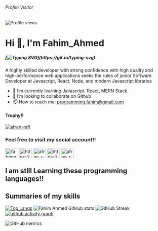 ###### Profile Visitor
![Profile views](https://gpvc.arturio.dev/Afran-rafi)
<h1 align="left">Hi 👋, I'm Fahim_Ahmed</h1>

##### [![Typing SVG](https://readme-typing-svg.herokuapp.com?size=20&color=040839&lines=A+Passionate+Full+Stack+Developer!!;A+Passionate+MERN+Stack+Developer!!;A+Passionate+Python+Developer!!)](https://git.io/typing-svg)
A highly skilled developer with strong confidence with high quality and high-performance web applications seeks
the rules of junior Software Developer at Javascript, React, Node, and modern Javascript libraries

- 🌱 I’m currently learning Javascript, React, MERN Stack.
- 👯 I’m looking to collaborate on Github
- 📫 How to reach me: programming.fahim@gmail.com

#### Trophy!!
<p align="left"> <a href="https://github.com/ryo-ma/github-profile-trophy"><img src="https://github-profile-trophy.vercel.app/?username=afran-rafi" alt="afran-rafi" /></a> </p>

### Feel free to visit my social account!!

<a href="https://twitter.com/fahimahmedafran" target="blank"><img align="center" src="https://raw.githubusercontent.com/rahuldkjain/github-profile-readme-generator/master/src/images/icons/Social/twitter.svg" alt="fahimahmedafran" height="30" width="40" /></a>
<a href="https://www.linkedin.com/in/fahim-ahmed-a43579234/" target="blank"><img align="center" src="https://raw.githubusercontent.com/rahuldkjain/github-profile-readme-generator/master/src/images/icons/Social/linked-in-alt.svg" alt="https://www.linkedin.com/in/fahim-ahmed-a43579234/" height="30" width="40" /></a>
<a href="https://stackoverflow.com/users/18220842/afran-rafi" target="blank"><img align="center" src="https://raw.githubusercontent.com/rahuldkjain/github-profile-readme-generator/master/src/images/icons/Social/stack-overflow.svg" alt="afran_rafi" height="30" width="40" /></a>
<a href="https://www.facebook.com/afran.rafi.520" target="blank"><img align="center" src="https://raw.githubusercontent.com/rahuldkjain/github-profile-readme-generator/master/src/images/icons/Social/facebook.svg" alt="https://www.facebook.com/afran.rafi.520" height="30" width="40" /></a>
<a href="https://instagram.com/programmer_afran" target="blank"><img align="center" src="https://raw.githubusercontent.com/rahuldkjain/github-profile-readme-generator/master/src/images/icons/Social/instagram.svg" alt="afran_rafiiii" height="30" width="40" /></a>
</p>

## I am still Learning these programming languages!!

## Summaries of my skills

<!-- dark, radical, merko, gruvbox, tokyonight, onedark, cobalt, synthwave, highcontrast, dracula -->

[![Top Langs](https://github-readme-stats.vercel.app/api/top-langs/?username=tanvir1017&theme=dracula&langs_count=8)](https://github.com/Afran-rafi/github-readme-stats)
![Fahim Ahmed GitHub stats](https://github-readme-stats.vercel.app/api?username=Afran-rafi&show_icons=true&theme=radical)
![GitHub Streak](http://github-readme-streak-stats.herokuapp.com?user=Afran-rafi&theme=blueberry&date_format=M%20j%5B%2C%20Y%5D)
[![github activity graph](https://activity-graph.herokuapp.com/graph?username=Afran-rafi&theme=xcode)](https://github.com/Afran-rafi/github-readme-activity-graph)

<!-- contributes -->

<!-- all activity -->

![GitHub metrics](https://metrics.lecoq.io/Afran-rafi)

<!-- activity graph -->
